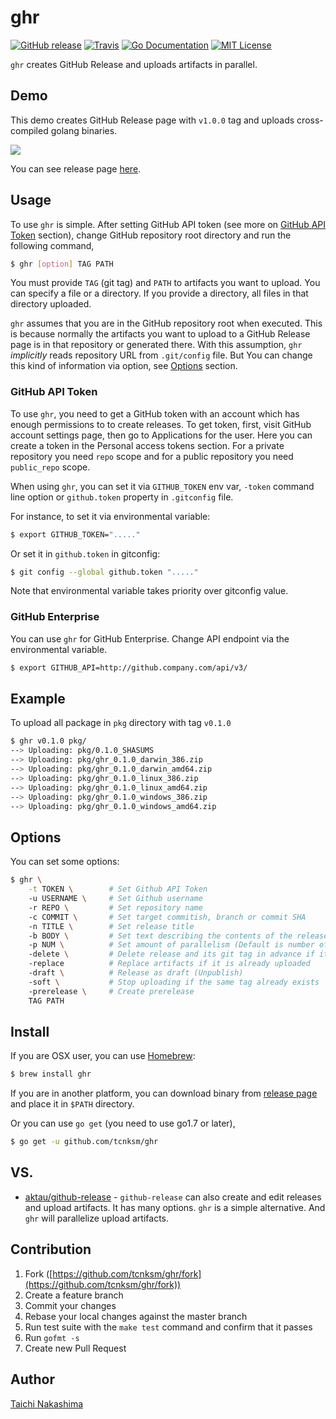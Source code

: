 ghr
====

[![GitHub release](http://img.shields.io/github/release/tcnksm/ghr.svg?style=flat-square)][release]
[![Travis](https://img.shields.io/travis/tcnksm/ghr.svg?style=flat-square)](https://travis-ci.org/tcnksm/ghr)
[![Go Documentation](http://img.shields.io/badge/go-documentation-blue.svg?style=flat-square)][godocs]
[![MIT License](http://img.shields.io/badge/license-MIT-blue.svg?style=flat-square)][license]

[release]: https://github.com/tcnksm/ghr/releases
[license]: https://github.com/tcnksm/ghr/blob/master/LICENSE
[godocs]: http://godoc.org/github.com/tcnksm/ghr

`ghr` creates GitHub Release and uploads artifacts in parallel.

## Demo

This demo creates GitHub Release page with `v1.0.0` tag and uploads cross-compiled golang binaries.

![](doc/ghr.gif)

You can see release page [here](https://github.com/tcnksm/ghr-demo/releases/tag/v1.0.0).

## Usage

To use `ghr` is simple. After setting GitHub API token (see more on [GitHub API Token](#github-api-token) section), change GitHub repository root directory and run the following command,

```bash
$ ghr [option] TAG PATH
```

You must provide `TAG` (git tag) and `PATH` to artifacts you want to upload. You can specify a file or a directory. If you provide a directory, all files in that directory uploaded.

`ghr` assumes that you are in the GitHub repository root when executed. This is because normally the artifacts you want to upload to a GitHub Release page is in that repository or generated there. With this assumption, `ghr` *implicitly* reads repository URL from `.git/config` file. But You can change this kind of information via option, see [Options](#options) section.

### GitHub API Token

To use `ghr`, you need to get a GitHub token with an account which has enough permissions to to create releases. To get token, first, visit GitHub account settings page, then go to Applications for the user. Here you can create a token in the Personal access tokens section. For a private repository you need `repo` scope and for a public repository you need `public_repo` scope.

When using `ghr`, you can set it via `GITHUB_TOKEN` env var, `-token` command line option or `github.token` property in `.gitconfig` file.

For instance, to set it via environmental variable:

```bash
$ export GITHUB_TOKEN="....."
```

Or set it in `github.token` in gitconfig:

```bash
$ git config --global github.token "....."
```

Note that environmental variable takes priority over gitconfig value.

### GitHub Enterprise

You can use `ghr` for GitHub Enterprise. Change API endpoint via the environmental variable.

```bash
$ export GITHUB_API=http://github.company.com/api/v3/
```

## Example

To upload all package in `pkg` directory with tag `v0.1.0`

```bash
$ ghr v0.1.0 pkg/
--> Uploading: pkg/0.1.0_SHASUMS
--> Uploading: pkg/ghr_0.1.0_darwin_386.zip
--> Uploading: pkg/ghr_0.1.0_darwin_amd64.zip
--> Uploading: pkg/ghr_0.1.0_linux_386.zip
--> Uploading: pkg/ghr_0.1.0_linux_amd64.zip
--> Uploading: pkg/ghr_0.1.0_windows_386.zip
--> Uploading: pkg/ghr_0.1.0_windows_amd64.zip
```

## Options

You can set some options:

```bash
$ ghr \
    -t TOKEN \        # Set Github API Token
    -u USERNAME \     # Set Github username
    -r REPO \         # Set repository name
    -c COMMIT \       # Set target commitish, branch or commit SHA
    -n TITLE \        # Set release title
    -b BODY \         # Set text describing the contents of the release
    -p NUM \          # Set amount of parallelism (Default is number of CPU)
    -delete \         # Delete release and its git tag in advance if it exists (same as -recreate)
    -replace          # Replace artifacts if it is already uploaded
    -draft \          # Release as draft (Unpublish)
    -soft \           # Stop uploading if the same tag already exists
    -prerelease \     # Create prerelease
    TAG PATH
```

## Install

If you are OSX user, you can use [Homebrew](http://brew.sh/):

```bash
$ brew install ghr
```

If you are in another platform, you can download binary from [release page](https://github.com/tcnksm/ghr/releases) and place it in `$PATH` directory.

Or you can use `go get` (you need to use go1.7 or later),

```bash
$ go get -u github.com/tcnksm/ghr
```

## VS.

- [aktau/github-release](https://github.com/aktau/github-release) - `github-release` can also create and edit releases and upload artifacts. It has many options. `ghr` is a simple alternative. And `ghr` will parallelize upload artifacts.

## Contribution

1. Fork ([https://github.com/tcnksm/ghr/fork](https://github.com/tcnksm/ghr/fork))
2. Create a feature branch
3. Commit your changes
4. Rebase your local changes against the master branch
5. Run test suite with the `make test` command and confirm that it passes
6. Run `gofmt -s`
7. Create new Pull Request

## Author

[Taichi Nakashima](https://github.com/tcnksm)
